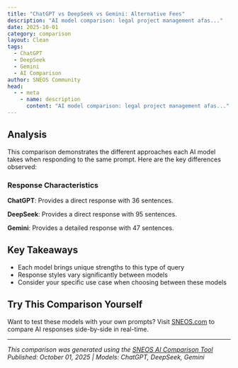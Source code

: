```yaml
---
title: "ChatGPT vs DeepSeek vs Gemini: Alternative Fees"
description: "AI model comparison: legal project management afas..."
date: 2025-10-01
category: comparison
layout: Clean
tags:
  - ChatGPT
  - DeepSeek
  - Gemini
  - AI Comparison
author: SNEOS Community
head:
  - - meta
    - name: description
      content: "AI model comparison: legal project management afas..."
---
```


<ChatComparison
  title="ChatGPT vs DeepSeek vs Gemini: Alternative Fees"
  prompt="legal project management afas"
  :responses='{
    "ChatGPT": "Legal Project Management (LPM) in the context of AFAS refers to using AFAS software tools to plan, manage, and optimize legal projects and processes. AFAS is a comprehensive Dutch software suite that offers solutions for finance, HR, CRM, workflow automation, and project management. Integrating Legal Project Management within AFAS can help law firms or legal departments streamline their operations, improve efficiency, control costs, and enhance client satisfaction.\n\n### Key Aspects of Legal Project Management with AFAS\n\n1. **Project Planning and Scheduling**\n   - Use AFAS to define project goals, deliverables, timelines, and milestones.\n   - Assign tasks and responsibilities to legal team members.\n   - Track progress with real-time updates.\n\n2. **Resource Management**\n   - Allocate personnel based on availability and expertise.\n   - Monitor workloads to avoid overallocation or bottlenecks.\n\n3. **Budgeting and Cost Control**\n   - Set budgets for legal projects.\n   - Track actual spend versus budget using AFAS financial modules.\n   - Generate reports to analyze cost overruns or savings.\n\n4. **Time Tracking and Billing**\n   - Record billable hours directly in the system.\n   - Automate invoicing based on tracked time and expenses.\n   - Ensure transparent billing for clients.\n\n5. **Document Management**\n   - Store and manage legal documents within AFAS.\n   - Control versioning and access rights.\n\n6. **Reporting and Analytics**\n   - Generate customized reports on project status, KPIs, and financials.\n   - Use data to improve future legal project planning.\n\n7. **Workflow Automation**\n   - Automate routine legal processes such as approvals, reminders, and follow-ups.\n\n### Benefits of Using AFAS for Legal Project Management\n- Centralized platform integrating finance, HR, and project management.\n- Improved visibility into project progress and financial status.\n- Enhanced collaboration among legal teams.\n- Better compliance and documentation management.\n- Increased client satisfaction through timely and transparent delivery.\n\n### Implementation Tips\n- Clearly define the scope and objectives of your legal projects.\n- Train your legal team to use AFAS tools effectively.\n- Customize workflows and reports according to your legal practice needs.\n- Regularly review and refine your project management processes.\n\n---\n\nIf you are looking for specific AFAS modules or features tailored for legal project management or want guidance on setting up AFAS for a legal environment, please provide more details.",
    "DeepSeek": "Of course. This is an excellent topic. Applying legal project management (LPM) principles to an AFAS environment is a powerful way to increase efficiency, control costs, and improve client service.\n\nHere\u2019s a comprehensive breakdown of **Legal Project Management (LPM) with AFAS**, covering what it is, why it\u0027s a great fit, and how to implement it.\n\n---\n\n### 1. What is AFAS in the Legal Context?\n\nFirst, let\u0027s clarify AFAS. **AFAS Software** is a leading Dutch ERP (Enterprise Resource Planning) system. In a law firm, it\u0027s the central hub for:\n*   **Finance \u0026 Invoicing:** Time tracking, billing, debtor management.\n*   **CRM (Client Relationship Management):** Client data, interactions, and history.\n*   **HR \u0026 Payroll:** Managing employees and their costs.\n*   **Project Management \u0026 Planning:** Resource allocation, project tracking.\n\nWhen we talk about \u0022AFAS\u0022 in LPM, we\u0027re primarily referring to its **project management, time tracking, and financial modules** as the engine for managing legal matters.\n\n### 2. What is Legal Project Management (LPM)?\n\nLPM is the application of formal project management disciplines to the legal service delivery process. It involves:\n*   **Defining Scope:** Clearly outlining what is (and is not) included in a matter.\n*   **Planning \u0026 Budgeting:** Estimating time, resources, and costs.\n*   **Executing \u0026 Monitoring:** Tracking progress against the plan and budget.\n*   **Controlling \u0026 Communicating:** Managing changes and keeping the client informed.\n*   **Closing \u0026 Reviewing:** Finalizing the matter and learning from it for future projects.\n\n### 3. The Synergy: Why AFAS is an Excellent Platform for LPM\n\nMany law firms use AFAS for basic timekeeping and invoicing. Leveraging it for LPM unlocks its full potential. The synergy comes from integrating LPM\u0027s methodology with AFAS\u0027s data-driven platform.\n\n| LPM Principle | How AFAS Supports It |\n| :--- | :--- |\n| **1. Matter Scoping \u0026 Planning** | Use AFAS **Project** modules to create a matter file. Define phases, tasks, and deliverables. Link the project to the specific client and matter type. |\n| **2. Budgeting \u0026 Financial Control** | Set a **budget** within the AFAS project. Use **hourly rates, fixed fees, or staged billing plans**. AFAS automatically tracks actual time/costs against the budget in real-time. |\n| **3. Resource Management** | Use AFAS **HR and Planning** modules to assign tasks to lawyers/paralegals based on availability, expertise, and cost rate. Avoid overloading resources. |\n| **4. Time Tracking \u0026 Data Capture** | This is AFAS\u0027s core strength. Lawyers log time directly to the matter project. This provides the raw data for all monitoring and analysis. |\n| **5. Real-Time Monitoring \u0026 Reporting** | AFAS dashboards and reports show **budget vs. actual** spend, realization rates, and project progress. Project managers and partners get instant visibility. |\n| **6. Client Communication \u0026 Billing** | Generate pre-bills and invoices directly from the tracked time and expenses. Use AFAS CRM to log all client communications related to the project, ensuring a full audit trail. |\n| **7. Post-Matter Analysis** | After matter closure, run reports in AFAS to analyze profitability, estimate accuracy, and identify process improvements for similar future matters. |\n\n---\n\n### 4. Implementing LPM in an AFAS Environment: A Step-by-Step Guide\n\n#### Step 1: Foundation \u0026 Configuration\n*   **Define Matter Types:** Standardize your service offerings (e.g., M\u0026A Due Diligence, Litigation Case, Contract Review).\n*   **Create Project Templates:** In AFAS, build a project template for each matter type. Pre-populate it with common phases, tasks, and a default budget structure.\n*   **Configure Budget Alerts:** Set up automated alerts in AFAS to notify the project manager when the matter is approaching 50%, 75%, 90%, and 100% of its budget.\n\n#### Step 2: The LPM Lifecycle in AFAS (A Practical Example: A Litigation Case)\n\n**Phase 1: Initiation \u0026 Scoping**\n*   **Action:** A new client matter comes in.\n*   **In AFAS:** Create a new \u0022Project\u0022 from the \u0022Litigation\u0022 template. Link it to the client in CRM. Define the scope of work in the project description and confirm the fee arrangement (e.g., fixed fee for discovery phase).\n\n**Phase 2: Planning \u0026 Budgeting**\n*   **Action:** The responsible partner and project manager break down the case.\n*   **In AFAS:** The project template already has tasks like \u0022Pleadings,\u0022 \u0022Discovery,\u0022 \u0022Expert Witnesses,\u0022 \u0022Trial Prep.\u0022 They adjust the estimated hours and costs for each task, setting the overall project budget. They assign team members using the planning board.\n\n**Phase 3: Execution \u0026 Monitoring**\n*   **Action:** The team works on the case.\n*   **In AFAS:**\n    *   Lawyers log their time to the specific tasks within the AFAS project.\n    *   The partner opens the **project dashboard** and sees a red/yellow/green status based on budget consumption.\n    *   A weekly report is automatically generated, showing time spent per phase and per lawyer.\n\n**Phase 4: Control \u0026 Communication**\n*   **Action:** The client asks for an additional deposition not in the original scope.\n*   **In AFAS:**\n    *   The project manager creates a **\u0022Change Request\u0022** (this can be a custom object in AFAS) linked to the project.\n    *   The impact on budget and timeline is calculated.\n    *   Once client approval is received (logged in CRM), the project budget is officially amended.\n\n**Phase 5: Closure \u0026 Learning**\n*   **Action:** The case is settled.\n*   **In AFAS:**\n    *   The project is marked as \u0022Completed.\u0022\n    *   A final invoice is generated and sent.\n    *   The partner runs a **\u0022Matter Post-Mortem\u0022** report, comparing the initial budget to the final actuals. This data is used to refine the \u0022Litigation\u0022 template for next time.\n\n---\n\n### 5. Benefits and Challenges\n\n#### Benefits:\n*   **Profitability:** Drastic reduction of write-offs through real-time budget control.\n*   **Predictability:** More accurate pricing and reliable timelines for clients.\n*   **Transparency:** Clients appreciate clear budgets and regular updates, strengthening relationships.\n*   **Efficiency:** Standardized processes and templates reduce administrative overhead.\n*   **Data-Driven Decisions:** AFAS provides the hard data to back up strategic decisions about pricing, resourcing, and service lines.\n\n#### Challenges \u0026 Considerations:\n*   **Cultural Shift:** Lawyers must adopt a project mindset, not just a legal one. This requires training and buy-in.\n*   **Discipline in Time Tracking:** The system is only as good as the data entered. Consistent and accurate time logging is non-negotiable.\n*   **Initial Setup:** Creating templates and configuring AFAS for LPM requires an upfront investment of time and expertise.\n*   **Not One-Size-Fits-All:** Highly complex, unique matters may resist heavy templating. LPM in these cases is more about communication and risk management than rigid budgeting.\n\n### Conclusion\n\nIntegrating **Legal Project Management with AFAS** transforms a law firm from a reactive practice into a proactive, business-savvy organization. AFAS provides the technological backbone, while LPM provides the methodology. By using AFAS not just as a billing system but as a full LPM platform, firms can deliver higher value to their clients, improve their own financial health, and gain a significant competitive advantage.",
    "Gemini": "You\u0027re likely referring to using the AFAS software platform for Legal Project Management (LPM). Let\u0027s break down what that means and how it could work:\n\n**What is Legal Project Management (LPM)?**\n\nLPM is the application of project management principles and techniques to legal work.  It focuses on:\n\n*   **Planning:** Defining the scope, timeline, budget, and resources for a legal matter.\n*   **Execution:** Managing tasks, communication, and tracking progress.\n*   **Monitoring \u0026 Controlling:** Identifying and addressing risks, managing changes, and ensuring adherence to the plan.\n*   **Closure:**  Evaluating the project\u0027s success and documenting lessons learned.\n\n**What is AFAS?**\n\nAFAS is a comprehensive ERP (Enterprise Resource Planning) software platform widely used in the Netherlands and Belgium. It provides integrated solutions for various business functions, including:\n\n*   **Finance:** Accounting, billing, cost management\n*   **Human Resources:**  Payroll, personnel administration, recruitment\n*   **CRM:** Customer relationship management\n*   **Project Management:**  Task management, resource allocation, time tracking\n*   **Document Management**\n\n**How Can AFAS Be Used for Legal Project Management?**\n\nWhile AFAS isn\u0027t specifically *designed* solely for legal project management (like specialized LPM software), its project management and other modules can be adapted to support LPM principles and practices:\n\nHere\u0027s how different AFAS modules can be relevant to LPM:\n\n*   **Project Management Module:**\n    *   **Task Management:**  Break down legal matters into smaller, manageable tasks. Assign tasks to team members, set deadlines, and track progress.\n    *   **Resource Allocation:** Allocate lawyers, paralegals, and other resources to specific tasks and projects.  Manage their time and availability.\n    *   **Time Tracking:**  Accurately track the time spent on each task, which is crucial for billing clients and analyzing profitability.  AFAS provides robust time registration functionality.\n    *   **Budgeting and Cost Management:**  Create budgets for legal matters, track expenses, and compare actual costs against the budget.  This is essential for financial control and profitability analysis.\n    *   **Reporting:**  Generate reports on project progress, task completion, resource utilization, and budget performance.\n\n*   **Financial Module:**\n    *   **Billing and Invoicing:**  Create accurate and timely invoices based on time tracking and agreed-upon fee arrangements.\n    *   **Cost Accounting:**  Track all costs associated with a legal matter, including direct costs (e.g., lawyer time) and indirect costs (e.g., overhead).\n\n*   **Document Management Module:**\n    *   **Centralized Document Storage:**  Store all relevant documents (pleadings, contracts, correspondence) in a central, secure location.\n    *   **Version Control:**  Track changes to documents and ensure that everyone is working with the latest version.\n    *   **Search and Retrieval:**  Easily find documents based on keywords, dates, or other criteria.\n\n*   **CRM Module:**\n    *   **Client Management:**  Maintain detailed information about clients, including contact details, legal matters, and communication history.\n    *   **Communication Tracking:**  Record all communication with clients, including emails, phone calls, and meetings.\n\n**Benefits of Using AFAS for LPM (Compared to no LPM or manual methods):**\n\n*   **Improved Efficiency:**  Streamline workflows, automate tasks, and reduce manual effort.\n*   **Better Cost Control:**  Track expenses, manage budgets, and improve profitability.\n*   **Enhanced Collaboration:**  Improve communication and collaboration among team members.\n*   **Increased Transparency:**  Provide clients with clear and accurate information about the progress of their matters.\n*   **Data-Driven Decision Making:**  Generate reports and analytics to identify areas for improvement.\n\n**Challenges of Using AFAS for LPM:**\n\n*   **Customization:** AFAS is a general-purpose ERP, so it may require customization to fully meet the specific needs of a legal practice and LPM. This may involve setting up specific project templates, workflows, and reporting formats.\n*   **Integration:**  Ensuring seamless integration between different AFAS modules is crucial.\n*   **User Adoption:**  Legal professionals may need training and support to effectively use AFAS for LPM.\n*   **May lack specific features of LPM Software:**  AFAS may not have all the specialized features of dedicated LPM software (e.g., built-in legal research integration, specific legal calendaring functions).\n\n**Alternatives:**\n\nConsider these if AFAS proves insufficient:\n\n*   **Dedicated Legal Project Management Software:**  Tools like Clio Manage, Relativity, Mitratech (various legal tech solutions), and others are specifically designed for legal project management.\n*   **Hybrid Approach:** Use AFAS for core functions (finance, HR) and integrate it with a dedicated LPM software.\n\n**In Summary:**\n\nAFAS can be a viable option for implementing LPM in a legal practice, especially if the practice is already using AFAS for other business functions. However, it may require customization and careful planning to ensure that it meets the specific needs of the legal environment.  Evaluate whether AFAS provides sufficient specialized capabilities compared to a purpose-built LPM solution before committing.\n"
  }'
  published-date="23:57"
/>

## Analysis

This comparison demonstrates the different approaches each AI model takes when responding to the same prompt. Here are the key differences observed:

### Response Characteristics

**ChatGPT**: Provides a direct response with 36 sentences. 

**DeepSeek**: Provides a direct response with 95 sentences. 

**Gemini**: Provides a detailed response with 47 sentences. 

## Key Takeaways

- Each model brings unique strengths to this type of query
- Response styles vary significantly between models
- Consider your specific use case when choosing between these models

## Try This Comparison Yourself

Want to test these models with your own prompts? Visit [SNEOS.com](https://sneos.com) to compare AI responses side-by-side in real-time.

---

*This comparison was generated using the [SNEOS AI Comparison Tool](https://sneos.com)*
*Published: October 01, 2025 | Models: ChatGPT, DeepSeek, Gemini*
